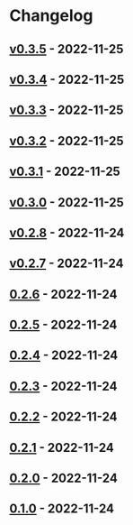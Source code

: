 # Changelog

## [v0.3.5](https://github.com/muno92/github_actions_sandbox/compare/v0.3.4...v0.3.5) - 2022-11-25

## [v0.3.4](https://github.com/muno92/github_actions_sandbox/compare/v0.3.3...v0.3.4) - 2022-11-25

## [v0.3.3](https://github.com/muno92/github_actions_sandbox/compare/v0.3.2...v0.3.3) - 2022-11-25

## [v0.3.2](https://github.com/muno92/github_actions_sandbox/compare/v0.3.1...v0.3.2) - 2022-11-25

## [v0.3.1](https://github.com/muno92/github_actions_sandbox/compare/v0.3.0...v0.3.1) - 2022-11-25

## [v0.3.0](https://github.com/muno92/github_actions_sandbox/compare/v0.2.8...v0.3.0) - 2022-11-25

## [v0.2.8](https://github.com/muno92/github_actions_sandbox/compare/v0.2.7...v0.2.8) - 2022-11-24

## [v0.2.7](https://github.com/muno92/github_actions_sandbox/compare/v0.2.6...v0.2.7) - 2022-11-24

## [0.2.6](https://github.com/muno92/github_actions_sandbox/compare/v0.2.5...0.2.6) - 2022-11-24

## [0.2.5](https://github.com/muno92/github_actions_sandbox/compare/0.2.4...0.2.5) - 2022-11-24

## [0.2.4](https://github.com/muno92/github_actions_sandbox/compare/0.2.3...0.2.4) - 2022-11-24

## [0.2.3](https://github.com/muno92/github_actions_sandbox/compare/0.2.2...0.2.3) - 2022-11-24

## [0.2.2](https://github.com/muno92/github_actions_sandbox/compare/0.2.1...0.2.2) - 2022-11-24

## [0.2.1](https://github.com/muno92/github_actions_sandbox/compare/0.2.0...0.2.1) - 2022-11-24

## [0.2.0](https://github.com/muno92/github_actions_sandbox/compare/0.1.0...0.2.0) - 2022-11-24

## [0.1.0](https://github.com/muno92/github_actions_sandbox/commits/0.1.0) - 2022-11-24
